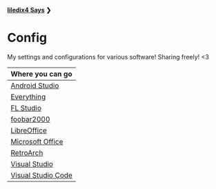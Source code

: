 **[liledix4 Says](../README.md) ❯**

# Config

My settings and configurations for various software! Sharing freely! &lt;3

| Where you can go                                  |
| :------------------------------------------------ |
| [Android Studio](AndroidStudio/README.md)         |
| [Everything](Everything/README.md)                |
| [FL Studio](FLStudio/README.md)                   |
| [foobar2000](foobar2000/README.md)                |
| [LibreOffice](LibreOffice/README.md)              |
| [Microsoft Office](MicrosoftOffice/README.md)     |
| [RetroArch](RetroArch/README.md)                  |
| [Visual Studio](VisualStudio/README.md)           |
| [Visual Studio Code](VisualStudioCode/README.md)  |